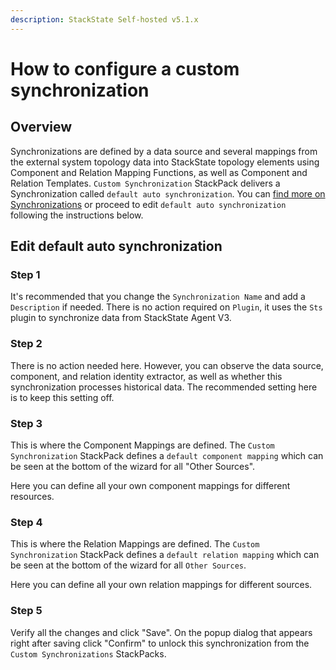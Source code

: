 ```yaml
---
description: StackState Self-hosted v5.1.x 
---
```


# How to configure a custom synchronization

## Overview

Synchronizations are defined by a data source and several mappings from the external system topology data into StackState topology elements using Component and Relation Mapping Functions, as well as Component and Relation Templates. `Custom Synchronization` StackPack delivers a Synchronization called `default auto synchronization`. You can [find more on Synchronizations](../synchronizations_and_templated_files.md) or proceed to edit `default auto synchronization` following the instructions below.

## Edit default auto synchronization

### Step 1

It's recommended that you change the `Synchronization Name` and add a `Description` if needed. There is no action required on `Plugin`, it uses the `Sts` plugin to synchronize data from StackState Agent V3.

### Step 2

There is no action needed here. However, you can observe the data source, component, and relation identity extractor, as well as whether this synchronization processes historical data. The recommended setting here is to keep this setting off.

### Step 3

This is where the Component Mappings are defined. The `Custom Synchronization` StackPack defines a `default component mapping` which can be seen at the bottom of the wizard for all "Other Sources".

Here you can define all your own component mappings for different resources.

### Step 4

This is where the Relation Mappings are defined. The `Custom Synchronization` StackPack defines a `default relation mapping` which can be seen at the bottom of the wizard for all `Other Sources`.

Here you can define all your own relation mappings for different sources.

### Step 5

Verify all the changes and click "Save". On the popup dialog that appears right after saving click "Confirm" to unlock this synchronization from the `Custom Synchronizations` StackPacks.

